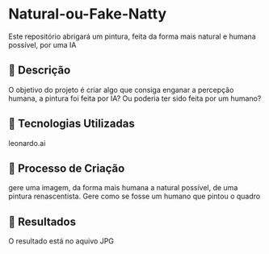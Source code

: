 # Natural-ou-Fake-Natty
Este repositório abrigará um pintura, feita da forma mais natural e humana possível, por uma IA

## 📒 Descrição
O objetivo do projeto é criar algo que consiga enganar a percepção humana, a pintura foi feita por IA? Ou poderia ter sido feita por um humano?

## 🤖 Tecnologias Utilizadas
leonardo.ai

## 🧐 Processo de Criação
 gere uma imagem, da forma mais humana a natural possível, de uma pintura renascentista. Gere como se fosse um humano que pintou o quadro

## 🚀 Resultados
O resultado está no aquivo JPG

